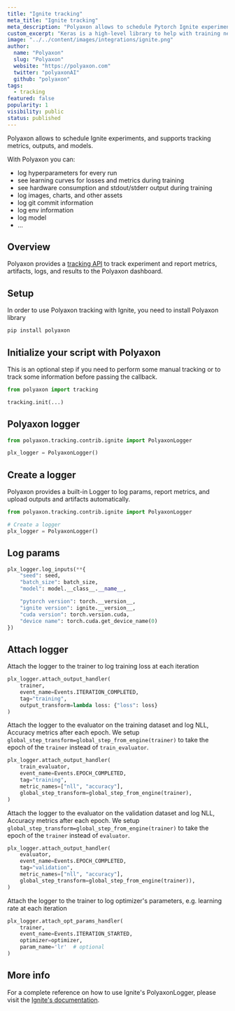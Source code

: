 ```yaml
---
title: "Ignite tracking"
meta_title: "Ignite tracking"
meta_description: "Polyaxon allows to schedule Pytorch Ignite experiments, and supports tracking metrics, outputs, and models natively."
custom_excerpt: "Keras is a high-level library to help with training neural networks in PyTorch."
image: "../../content/images/integrations/ignite.png"
author:
  name: "Polyaxon"
  slug: "Polyaxon"
  website: "https://polyaxon.com"
  twitter: "polyaxonAI"
  github: "polyaxon"
tags:
  - tracking
featured: false
popularity: 1
visibility: public
status: published
---
```


Polyaxon allows to schedule Ignite experiments, and supports tracking metrics, outputs, and models.

With Polyaxon you can:

 * log hyperparameters for every run
 * see learning curves for losses and metrics during training
 * see hardware consumption and stdout/stderr output during training
 * log images, charts, and other assets
 * log git commit information
 * log env information
 * log model
 * ...

## Overview

Polyaxon provides a [tracking API](/docs/experimentation/tracking/) to track experiment and report metrics, artifacts, logs, and results to the Polyaxon dashboard.

## Setup

In order to use Polyaxon tracking with Ignite, you need to install Polyaxon library

```bash
pip install polyaxon
```

## Initialize your script with Polyaxon

This is an optional step if you need to perform some manual tracking or to track some information before passing the callback.

```python
from polyaxon import tracking

tracking.init(...)
```

## Polyaxon logger

```python
from polyaxon.tracking.contrib.ignite import PolyaxonLogger

plx_logger = PolyaxonLogger()
```

## Create a logger

Polyaxon provides a built-in Logger to log params, report metrics, and upload outputs and artifacts automatically.

```python
from polyaxon.tracking.contrib.ignite import PolyaxonLogger

# Create a logger
plx_logger = PolyaxonLogger()
```

## Log params

```python
plx_logger.log_inputs(**{
    "seed": seed,
    "batch_size": batch_size,
    "model": model.__class__.__name__,

    "pytorch version": torch.__version__,
    "ignite version": ignite.__version__,
    "cuda version": torch.version.cuda,
    "device name": torch.cuda.get_device_name(0)
})
```

## Attach logger

Attach the logger to the trainer to log training loss at each iteration

```python
plx_logger.attach_output_handler(
    trainer,
    event_name=Events.ITERATION_COMPLETED,
    tag="training",
    output_transform=lambda loss: {"loss": loss}
)
```

Attach the logger to the evaluator on the training dataset and log NLL,
Accuracy metrics after each epoch.
We setup `global_step_transform=global_step_from_engine(trainer)` to take the epoch
of the `trainer` instead of `train_evaluator`.

```python
plx_logger.attach_output_handler(
    train_evaluator,
    event_name=Events.EPOCH_COMPLETED,
    tag="training",
    metric_names=["nll", "accuracy"],
    global_step_transform=global_step_from_engine(trainer),
)
```

Attach the logger to the evaluator on the validation dataset and log NLL, Accuracy metrics after
each epoch. We setup `global_step_transform=global_step_from_engine(trainer)`
to take the epoch of the `trainer` instead of `evaluator`.

```python
plx_logger.attach_output_handler(
    evaluator,
    event_name=Events.EPOCH_COMPLETED,
    tag="validation",
    metric_names=["nll", "accuracy"],
    global_step_transform=global_step_from_engine(trainer)),
)
```

Attach the logger to the trainer to log optimizer's parameters, e.g. learning rate at each iteration

```python
plx_logger.attach_opt_params_handler(
    trainer,
    event_name=Events.ITERATION_STARTED,
    optimizer=optimizer,
    param_name='lr'  # optional
)
```

## More info

For a complete reference on how to use Ignite's PolyaxonLogger, please visit 
the [Ignite's documentation](https://pytorch.org/ignite/contrib/handlers.html#module-ignite.contrib.handlers.polyaxon_logger).
